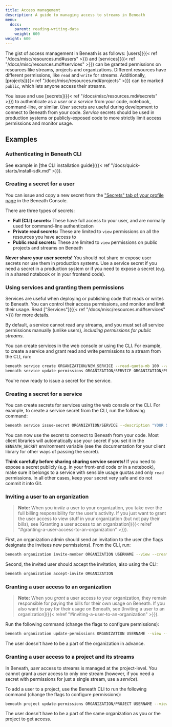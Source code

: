 ```yaml
---
title: Access management
description: A guide to managing access to streams in Beneath
menu:
  docs:
    parent: reading-writing-data
    weight: 600
weight: 600
---
```


The gist of access management in Beneath is as follows: [users]({{< ref "/docs/misc/resources.md#users" >}}) and [services]({{< ref "/docs/misc/resources.md#services" >}}) can be granted permissions on resources like streams, projects and organizations. Different resources have different permissions, like `read` and `write` for streams. Additionally, [projects]({{< ref "/docs/misc/resources.md#projects" >}}) can be marked `public`, which lets anyone access their streams.

You issue and use [secrets]({{< ref "/docs/misc/resources.md#secrets" >}}) to authenticate as a _user_ or a _service_ from your code, notebook, command-line, or similar. _User_ secrets are useful during development to connect to Beneath from your code. _Service_ secrets should be used in production systems or publicly-exposed code to more strictly limit access permissions and monitor usage.

## Examples

### Authenticating in Beneath CLI

See example in [the CLI installation guide]({{< ref "/docs/quick-starts/install-sdk.md" >}}).

### Creating a secret for a user

You can issue and copy a new secret from the ["Secrets" tab of your profile page](https://beneath.dev/-/redirects/secrets) in the Beneath Console.

There are three types of secrets:

- **Full (CLI) secrets:** These have full access to your user, and are normally used for command-line authentication
- **Private read secrets:** These are limited to `view` permissions on all the resources you have access to
- **Public read secrets:** These are limited to `view` permissions on public projects and streams on Beneath

**Never share your user secrets!** You should not share or expose user secrets nor use them in production systems. Use a service secret if you need a secret in a production system or if you need to expose a secret (e.g. in a shared notebook or in your frontend code).

### Using services and granting them permissions

Services are useful when deploying or publishing code that reads or writes to Beneath. You can control their access permissions, and monitor and limit their usage. Read ["Services"]({{< ref "/docs/misc/resources.md#services" >}}) for more details.

By default, a service cannot read any streams, and you must set all service permissions manually (unlike users), _including permissions for public streams_.

You can create services in the web console or using the CLI. For example, to create a service and grant read and write permissions to a stream from the CLI, run:

```bash
beneath service create ORGANIZATION/NEW_SERVICE --read-quota-mb 100 --write-quota-mb 100
beneath service update-permissions ORGANIZATION/SERVICE ORGANIZATION/PROJECT/STREAM --read --write
```

You're now ready to issue a secret for the service.

### Creating a secret for a service

You can create secrets for services using the web console or the CLI. For example, to create a service secret from the CLI, run the following command:

```bash
beneath service issue-secret ORGANIZATION/SERVICE --description "YOUR SECRET DESCRIPTION"
```

You can now use the secret to connect to Beneath from your code. Most client libraries will automatically use your secret if you set it in the `BENEATH_SECRET` environment variable (see the documentation for your client library for other ways of passing the secret).

**Think carefully before sharing sharing service secrets!** If you need to expose a secret publicly (e.g. in your front-end code or in a notebook), make sure it belongs to a service with sensible usage quotas and only `read` permissions. In all other cases, keep your secret very safe and do not commit it into Git.

### Inviting a user to an organization

> **Note:** When you _invite_ a user to your organization, you take over the full billing responsibility for the user's activity. If you just want to grant the user access to view stuff in your organization (but not pay their bills), see [Granting a user access to an organization]({{< relref "#granting-a-user-access-to-an-organization" >}}).

First, an organization admin should send an invitation to the user (the flags designate the invitees new permissions). From the CLI, run:

```bash
beneath organization invite-member ORGANIZATION USERNAME --view --create --admin
```

Second, the invited user should accept the invitation, also using the CLI:

```bash
beneath organization accept-invite ORGANIZATION
```

### Granting a user access to an organization

> **Note:** When you _grant_ a user access to your organization, they remain responsible for paying the bills for their own usage on Beneath. If you also want to pay for their usage on Beneath, see [Inviting a user to an organization]({{< relref "#inviting-a-user-to-an-organization" >}}).

Run the following command (change the flags to configure permissions):

```bash
beneath organization update-permissions ORGANIZATION USERNAME --view --create --admin
```

The user doesn't have to be a part of the organization in advance.

### Granting a user access to a project and its streams

In Beneath, _user_ access to streams is managed at the project-level. You cannot grant a _user_ access to only one stream (however, if you need a secret with permissions for just a single stream, use a _service_).

To add a user to a project, use the Beneath CLI to run the following command (change the flags to configure permissions):

```bash
beneath project update-permissions ORGANIZATION/PROJECT USERNAME --view true --create true --admin true
```

The user doesn't have to be a part of the same organization as you or the project to get access.
